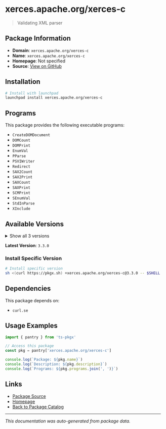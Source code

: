 # xerces.apache.org/xerces-c

> Validating XML parser

## Package Information

- **Domain**: `xerces.apache.org/xerces-c`
- **Name**: `xerces.apache.org/xerces-c`
- **Homepage**: Not specified
- **Source**: [View on GitHub](https://github.com/pkgxdev/pantry/tree/main/projects/xerces.apache.org/xerces-c/package.yml)

## Installation

```bash
# Install with launchpad
launchpad install xerces.apache.org/xerces-c
```

## Programs

This package provides the following executable programs:

- `CreateDOMDocument`
- `DOMCount`
- `DOMPrint`
- `EnumVal`
- `PParse`
- `PSVIWriter`
- `Redirect`
- `SAX2Count`
- `SAX2Print`
- `SAXCount`
- `SAXPrint`
- `SCMPrint`
- `SEnumVal`
- `StdInParse`
- `XInclude`

## Available Versions

<details>
<summary>Show all 3 versions</summary>

- `3.3.0`, `3.2.5`, `3.2.4`

</details>

**Latest Version**: `3.3.0`

### Install Specific Version

```bash
# Install specific version
sh <(curl https://pkgx.sh) +xerces.apache.org/xerces-c@3.3.0 -- $SHELL -i
```

## Dependencies

This package depends on:

- `curl.se`

## Usage Examples

```typescript
import { pantry } from 'ts-pkgx'

// Access this package
const pkg = pantry['xerces.apache.org/xerces-c']

console.log(`Package: ${pkg.name}`)
console.log(`Description: ${pkg.description}`)
console.log(`Programs: ${pkg.programs.join(', ')}`)
```

## Links

- [Package Source](https://github.com/pkgxdev/pantry/tree/main/projects/xerces.apache.org/xerces-c/package.yml)
- [Homepage](#)
- [Back to Package Catalog](../../../package-catalog.md)

---

*This documentation was auto-generated from package data.*
